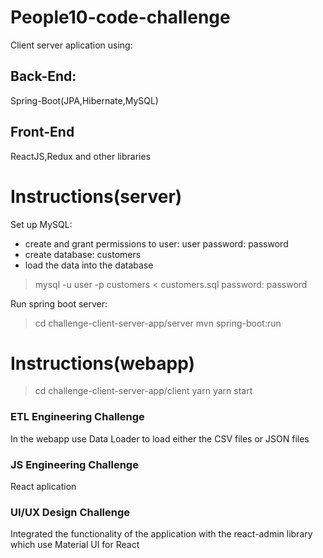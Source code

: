 # People10-code-challenge
Client server aplication using:

## Back-End:
Spring-Boot(JPA,Hibernate,MySQL)

## Front-End
ReactJS,Redux and other libraries 

# Instructions(server)

Set up MySQL:

- create and grant permissions to user: user password: password
- create database: customers
- load the data into the database
> mysql -u user -p customers < customers.sql
password: password

Run spring boot server:

> cd challenge-client-server-app/server
> mvn spring-boot:run

# Instructions(webapp)

> cd challenge-client-server-app/client
> yarn
> yarn start

### ETL Engineering Challenge

In the webapp use Data Loader to load either the CSV files or JSON files 

### JS Engineering Challenge

React aplication

### UI/UX Design Challenge

Integrated the functionality of the application with the react-admin library which use Material UI for React







